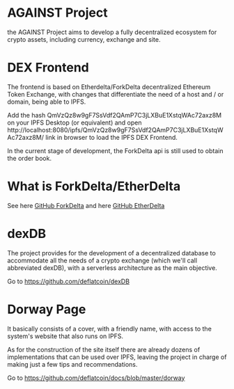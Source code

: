 # AGAINST Project

the AGAINST Project aims to develop a fully decentralized ecosystem for crypto assets, including currency, exchange and site.


# DEX Frontend
The frontend is based on Etherdelta/ForkDelta decentralized Ethereum Token Exchange, with changes that differentiate the need of a host and / or domain, being able to IPFS.

Add the hash QmVzQz8w9gF7SsVdf2QAmP7C3jLXBuE1XstqWAc72axz8M on your IPFS Desktop (or equivalent) and open http://localhost:8080/ipfs/QmVzQz8w9gF7SsVdf2QAmP7C3jLXBuE1XstqWAc72axz8M/ link in browser to load the IPFS DEX Frontend.

In the current stage of development, the ForkDelta api is still used to obtain the order book.


# What is ForkDelta/EtherDelta

See here [GitHub ForkDelta](https://github.com/forkdelta/)
and here [GitHub EtherDelta](https://github.com/etherdelta/)


# dexDB

The project provides for the development of a decentralized database to accommodate all the needs of a crypto exchange (which we'll call abbreviated dexDB), with a serverless architecture as the main objective.

Go to https://github.com/deflatcoin/dexDB

# Dorway Page

It basically consists of a cover, with a friendly name, with access to the system's website that also runs on IPFS.

As for the construction of the site itself there are already dozens of implementations that can be used over IPFS, leaving the project in charge of making just a few tips and recommendations.

Go to https://github.com/deflatcoin/docs/blob/master/dorway


